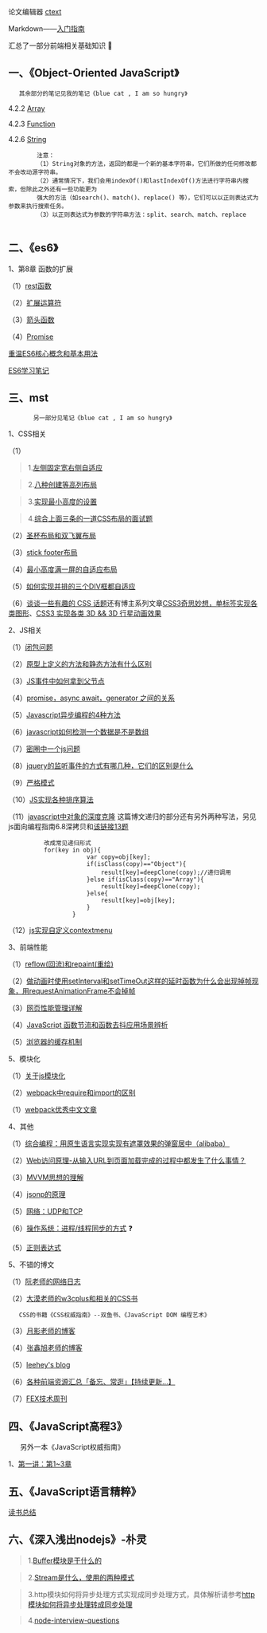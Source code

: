 论文编辑器 [ctext](http://blog.sina.com.cn/s/blog_6647de110102uw3a.html)   

Markdown——[入门指南](http://www.jianshu.com/p/1e402922ee32/) 

汇总了一部分前端相关基础知识 :watermelon:

##  一、《Object-Oriented JavaScript》       

       其余部分的笔记见我的笔记《blue cat , I am so hungry》
     
4.2.2 [Array](https://github.com/Seasons123/blog/issues/11)  

4.2.3 [Function](https://github.com/Seasons123/blog/issues/14)  

4.2.6 [String](https://github.com/Seasons123/blog/issues/15)

            注意：
            （1）String对象的方法，返回的都是一个新的基本字符串，它们所做的任何修改都不会改动源字符串。
            （2）通常情况下，我们会用indexOf()和lastIndexOf()方法进行字符串内搜索，但除此之外还有一些功能更为
            强大的方法（如search()、match()、replace() 等），它们可以以正则表达式为参数来执行搜索任务。
            （3）以正则表达式为参数的字符串方法：split、search、match、replace        


## 二、《es6》

1、第8章 函数的扩展

（1）[rest函数](https://github.com/Seasons123/blog/issues/12) 

（2）[扩展运算符](https://github.com/Seasons123/blog/issues/12) 

（3）[箭头函数](https://github.com/Seasons123/blog/issues/41) 

（4）[Promise](https://github.com/Seasons123/blog/issues/52) 


[重温ES6核心概念和基本用法](https://segmentfault.com/a/1190000009885614)

[ES6学习笔记](http://www.cnblogs.com/huansky/tag/ES6/)


## 三、mst

           另一部分见笔记《blue cat , I am so hungry》
       
1、CSS相关

（1）
 > 1.[左侧固定宽右侧自适应](https://github.com/Seasons123/blog/issues/38)

 > 2.[八种创建等高列布局](http://www.w3cplus.com/css/creaet-equal-height-columns)

 > 3.[实现最小高度的设置](https://github.com/Seasons123/blog/issues/39)

 > 4.[综合上面三条的一道CSS布局的面试题](https://github.com/Seasons123/blog/issues/40)
 
（2）[圣杯布局和双飞翼布局](http://www.jianshu.com/p/f9bcddb0e8b4)

（3）[stick footer布局](https://github.com/Seasons123/blog/issues/46)

（4）[最小高度满一屏的自适应布局](https://github.com/Seasons123/blog/issues/47)

（5）[如何实现并排的三个DIV框都自适应](https://github.com/Seasons123/blog/issues/65)

（6）[谈谈一些有趣的 CSS 话题](https://github.com/chokcoco/iCSS)还有博主系列文章[CSS3奇思妙想，单标签实现各类图形](https://github.com/chokcoco/magicCss)、[CSS3 实现各类 3D && 3D 行星动画效果](https://github.com/chokcoco/css3-)


2、JS相关

（1）[闭包问题](https://github.com/Seasons123/blog/issues/18) 

（2）[原型上定义的方法和静态方法有什么区别 ](https://github.com/Seasons123/blog/issues/21)

（3）[JS事件中如何拿到父节点](https://github.com/Seasons123/blog/issues/37) 

（4）[promise，async await，generator 之间的关系 ](https://github.com/Seasons123/blog/issues/17) 

（5）[Javascript异步编程的4种方法](http://www.ruanyifeng.com/blog/2012/12/asynchronous%EF%BC%BFjavascript.html) 

（6）[javascript如何检测一个数据是不是数组](https://github.com/Seasons123/blog/issues/42) 

（7）[密圈中一个js问题](https://github.com/Seasons123/blog/issues/43) 

（8）[jquery的监听事件的方式有哪几种，它们的区别是什么](https://github.com/Seasons123/blog/issues/51)

（9）[严格模式](https://github.com/Seasons123/blog/issues/57)

（10）[JS实现各种排序算法](https://github.com/Seasons123/blog/issues/63)

（11）[javascript中对象的深度克隆](http://www.cnblogs.com/jq-melody/p/4499333.html) 这篇博文递归的部分还有另外两种写法，另见js面向编程指南6.8深拷贝和[该链接13题](https://yq.aliyun.com/articles/138985)

              改成常见递归形式
              for(key in obj){
                          var copy=obj[key];
                          if(isClass(copy)=="Object"){
                              result[key]=deepClone(copy);//递归调用
                          }else if(isClass(copy)=="Array"){
                              result[key]=deepClone(copy);
                          }else{
                              result[key]=obj[key];
                          }
                      }

（12）[js实现自定义contextmenu](http://www.jianshu.com/p/8c358b38734f)

3、前端性能

（1）[reflow(回流)和repaint(重绘)](https://github.com/Seasons123/blog/issues/28)

（2）[做动画时使用setInterval和setTimeOut这样的延时函数为什么会出现掉帧现象，用requestAnimationFrame不会掉帧](https://github.com/Seasons123/blog/issues/29)
   
（3）[网页性能管理详解](http://www.ruanyifeng.com/blog/2015/09/web-page-performance-in-depth.html) 

（4）[JavaScript 函数节流和函数去抖应用场景辨析](https://github.com/Seasons123/blog/issues/55) 

（5）[浏览器的缓存机制](https://github.com/Seasons123/blog/issues/20)

5、模块化

（1）[关于js模块化](https://github.com/Seasons123/ADReact/issues/32) 

（2）[webpack中require和import的区别](https://github.com/Seasons123/blog/issues/45) 

（1）[webpack优秀中文文章](https://github.com/webpack-china/awesome-webpack-cn)

4、其他

（1）[综合编程：用原生语言实现实现有遮罩效果的弹窗居中（alibaba）]( https://github.com/Seasons123/popup)  

（2）[Web访问原理-从输入URL到页面加载完成的过程中都发生了什么事情？](https://github.com/Seasons123/blog/issues/30) 

（3）[MVVM思想的理解](https://github.com/Seasons123/blog/issues/50)

（4）[jsonp的原理](https://github.com/Seasons123/blog/issues/49)

（5）[网络：UDP和TCP](https://github.com/Seasons123/blog/issues/56)

（6）[操作系统：进程/线程同步的方式](https://github.com/Seasons123/blog/issues/58) :question:

（5）[正则表达式](https://github.com/Seasons123/blog/issues/8)

5、不错的博文

（1）[阮老师的网络日志](http://www.ruanyifeng.com/blog/archives.html)

（2）[大漠老师的w3cplus和相关的CSS书](http://www.w3cplus.com/)

       CSS的书籍《CSS权威指南》--双鱼书、《JavaScript DOM 编程艺术》                

（3）[月影老师的博客](https://www.h5jun.com/)

（4）[张鑫旭老师的博客](http://www.zhangxinxu.com/)

（5）[leehey's blog](https://github.com/lcxfs1991/blog)

（6）[各种前端资源汇总「备忘、常逛」【持续更新...】](http://www.cnblogs.com/skylar/p/front-end-resource-javascript.html)

（7）[FEX技术周刊](http://fex.baidu.com/articles/)


## 四、《JavaScript高程3》

       另外一本《JavaScript权威指南》               

1、[第一讲：第1~3章](http://www.cnblogs.com/bling/p/5554067.html)  

## 五、《JavaScript语言精粹》

[读书总结](http://www.cnblogs.com/xing901022/p/4872910.html) 

## 六、《深入浅出nodejs》-朴灵

> 1.[Buffer模块是干什么的 ](http://www.jb51.net/article/59593.htm)

> 2.[Stream是什么，使用的两种模式 ](http://www.cnblogs.com/bigbearbb/p/4210444.html)

> 3.http模块如何将异步处理方式实现成同步处理方式，具体解析请参考[http模块如何将异步处理转成同步处理](http://blog.csdn.net/wanglei20116527/article/details/62892070) 

> 4.[node-interview-questions](https://github.com/jimuyouyou/node-interview-questions)  
